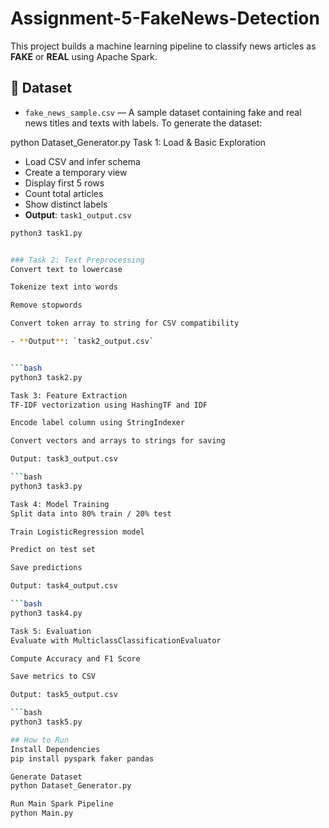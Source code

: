 # Assignment-5-FakeNews-Detection
This project builds a machine learning pipeline to classify news articles as **FAKE** or **REAL** using Apache Spark.
## 📂 Dataset

- `fake_news_sample.csv` — A sample dataset containing fake and real news titles and texts with labels.
To generate the dataset:

python Dataset_Generator.py
Task 1: Load & Basic Exploration
- Load CSV and infer schema
- Create a temporary view
- Display first 5 rows
- Count total articles
- Show distinct labels
- **Output**: `task1_output.csv`

```bash
python3 task1.py


### Task 2: Text Preprocessing
Convert text to lowercase

Tokenize text into words

Remove stopwords

Convert token array to string for CSV compatibility

- **Output**: `task2_output.csv`


```bash
python3 task2.py

Task 3: Feature Extraction
TF-IDF vectorization using HashingTF and IDF

Encode label column using StringIndexer

Convert vectors and arrays to strings for saving

Output: task3_output.csv

```bash
python3 task3.py

Task 4: Model Training
Split data into 80% train / 20% test

Train LogisticRegression model

Predict on test set

Save predictions

Output: task4_output.csv

```bash
python3 task4.py

Task 5: Evaluation
Evaluate with MulticlassClassificationEvaluator

Compute Accuracy and F1 Score

Save metrics to CSV

Output: task5_output.csv

```bash
python3 task5.py

## How to Run
Install Dependencies
pip install pyspark faker pandas

Generate Dataset
python Dataset_Generator.py

Run Main Spark Pipeline
python Main.py




